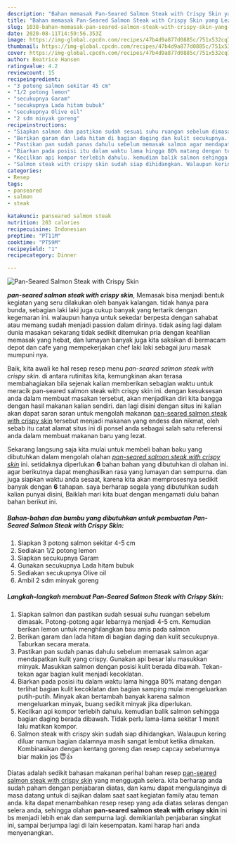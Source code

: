 ```yaml
---
description: "Bahan memasak Pan-Seared Salmon Steak with Crispy Skin yang Lezat"
title: "Bahan memasak Pan-Seared Salmon Steak with Crispy Skin yang Lezat"
slug: 1038-bahan-memasak-pan-seared-salmon-steak-with-crispy-skin-yang-lezat
date: 2020-08-11T14:59:56.353Z
image: https://img-global.cpcdn.com/recipes/47b4d9a877d0885c/751x532cq70/pan-seared-salmon-steak-with-crispy-skin-foto-resep-utama.jpg
thumbnail: https://img-global.cpcdn.com/recipes/47b4d9a877d0885c/751x532cq70/pan-seared-salmon-steak-with-crispy-skin-foto-resep-utama.jpg
cover: https://img-global.cpcdn.com/recipes/47b4d9a877d0885c/751x532cq70/pan-seared-salmon-steak-with-crispy-skin-foto-resep-utama.jpg
author: Beatrice Hansen
ratingvalue: 4.2
reviewcount: 15
recipeingredient:
- "3 potong salmon sekitar 45 cm"
- "1/2 potong lemon"
- "secukupnya Garam"
- "secukupnya Lada hitam bubuk"
- "secukupnya Olive oil"
- "2 sdm minyak goreng"
recipeinstructions:
- "Siapkan salmon dan pastikan sudah sesuai suhu ruangan sebelum dimasak. Potong-potong agar lebarnya menjadi 4-5 cm. Kemudian berikan lemon untuk menghilangkan bau amis pada salmon"
- "Berikan garam dan lada hitam di bagian daging dan kulit secukupnya. Taburkan secara merata."
- "Pastikan pan sudah panas dahulu sebelum memasak salmon agar mendapatkan kulit yang crispy. Gunakan api besar lalu masukkan minyak. Masukkan salmon dengan posisi kulit berada dibawah. Tekan-tekan agar bagian kulit menjadi kecoklatan."
- "Biarkan pada posisi itu dalam waktu lama hingga 80% matang dengan terlihat bagian kulit kecoklatan dan bagian samping mulai mengeluarkan putih-putih. Minyak akan bertambah banyak karena salmon mengeluarkan minyak, buang sedikit minyak jika diperlukan."
- "Kecilkan api kompor terlebih dahulu. kemudian balik salmon sehingga bagian daging berada dibawah. Tidak perlu lama-lama sekitar 1 menit lalu matikan kompor."
- "Salmon steak with crispy skin sudah siap dihidangkan. Walaupun kering diluar namun bagian dalamnya masih sangat lembut ketika dimakan. Kombinasikan dengan kentang goreng dan resep capcay sebelumnya biar makin jos 😇👍"
categories:
- Resep
tags:
- panseared
- salmon
- steak

katakunci: panseared salmon steak 
nutrition: 203 calories
recipecuisine: Indonesian
preptime: "PT11M"
cooktime: "PT59M"
recipeyield: "1"
recipecategory: Dinner

---
```



![Pan-Seared Salmon Steak with Crispy Skin](https://img-global.cpcdn.com/recipes/47b4d9a877d0885c/751x532cq70/pan-seared-salmon-steak-with-crispy-skin-foto-resep-utama.jpg)

<b><i>pan-seared salmon steak with crispy skin</i></b>, Memasak bisa menjadi bentuk kegiatan yang seru dilakukan oleh banyak kalangan. tidak hanya para bunda, sebagian laki laki juga cukup banyak yang tertarik dengan kegemaran ini. walaupun hanya untuk sekedar berpesta dengan sahabat atau memang sudah menjadi passion dalam dirinya. tidak asing lagi dalam dunia masakan sekarang tidak sedikit ditemukan pria dengan keahlian memasak yang hebat, dan lumayan banyak juga kita saksikan di bermacam depot dan cafe yang mempekerjakan chef laki laki sebagai juru masak mumpuni nya.



Baik, kita awali ke hal resep resep menu <i>pan-seared salmon steak with crispy skin</i>. di antara rutinitas kita, kemungkinan akan terasa membahagiakan bila sejenak kalian memberikan sebagian waktu untuk meracik pan-seared salmon steak with crispy skin ini. dengan kesuksesan anda dalam membuat masakan tersebut, akan menjadikan diri kita bangga dengan hasil makanan kalian sendiri. dan lagi disini dengan situs ini kalian akan dapat saran saran untuk mengolah makanan <u>pan-seared salmon steak with crispy skin</u> tersebut menjadi makanan yang endess dan nikmat, oleh sebab itu catat alamat situs ini di ponsel anda sebagai salah satu referensi anda dalam membuat makanan baru yang lezat.


Sekarang langsung saja kita mulai untuk membeli bahan baku yang dibutuhkan dalam mengolah olahan <u><i>pan-seared salmon steak with crispy skin</i></u> ini. setidaknya diperlukan <b>6</b> bahan bahan yang dibutuhkan di olahan ini. agar berikutnya dapat menghasilkan rasa yang lumayan dan sempurna. dan juga siapkan waktu anda sesaat, karena kita akan memprosesnya sedikit banyak dengan <b>6</b> tahapan. saya berharap segala yang dibutuhkan sudah kalian punyai disini, Baiklah mari kita buat dengan mengamati dulu bahan bahan berikut ini.

<!--inarticleads1-->

##### Bahan-bahan dan bumbu yang dibutuhkan untuk pembuatan Pan-Seared Salmon Steak with Crispy Skin:

1. Siapkan 3 potong salmon sekitar 4-5 cm
1. Sediakan 1/2 potong lemon
1. Siapkan secukupnya Garam
1. Gunakan secukupnya Lada hitam bubuk
1. Sediakan secukupnya Olive oil
1. Ambil 2 sdm minyak goreng




<!--inarticleads2-->

##### Langkah-langkah membuat Pan-Seared Salmon Steak with Crispy Skin:

1. Siapkan salmon dan pastikan sudah sesuai suhu ruangan sebelum dimasak. Potong-potong agar lebarnya menjadi 4-5 cm. Kemudian berikan lemon untuk menghilangkan bau amis pada salmon
1. Berikan garam dan lada hitam di bagian daging dan kulit secukupnya. Taburkan secara merata.
1. Pastikan pan sudah panas dahulu sebelum memasak salmon agar mendapatkan kulit yang crispy. Gunakan api besar lalu masukkan minyak. Masukkan salmon dengan posisi kulit berada dibawah. Tekan-tekan agar bagian kulit menjadi kecoklatan.
1. Biarkan pada posisi itu dalam waktu lama hingga 80% matang dengan terlihat bagian kulit kecoklatan dan bagian samping mulai mengeluarkan putih-putih. Minyak akan bertambah banyak karena salmon mengeluarkan minyak, buang sedikit minyak jika diperlukan.
1. Kecilkan api kompor terlebih dahulu. kemudian balik salmon sehingga bagian daging berada dibawah. Tidak perlu lama-lama sekitar 1 menit lalu matikan kompor.
1. Salmon steak with crispy skin sudah siap dihidangkan. Walaupun kering diluar namun bagian dalamnya masih sangat lembut ketika dimakan. Kombinasikan dengan kentang goreng dan resep capcay sebelumnya biar makin jos 😇👍




Diatas adalah sedikit bahasan makanan perihal bahan resep <u>pan-seared salmon steak with crispy skin</u> yang menggugah selera. kita berharap anda sudah paham dengan penjabaran diatas, dan kamu dapat mengulanginya di masa datang untuk di sajikan dalam saat saat kegiatan family atau teman anda. kita dapat menambahkan resep resep yang ada diatas selaras dengan selera anda, sehingga olahan <b>pan-seared salmon steak with crispy skin</b> ini bs menjadi lebih enak dan sempurna lagi. demikianlah penjabaran singkat ini, sampai berjumpa lagi di lain kesempatan. kami harap hari anda menyenangkan.
